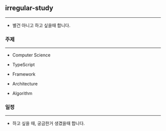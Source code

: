 ## irregular-study

---

- 별건 아니고 하고 싶을때 합니다.

### 주제

---

- Computer Science

- TypeScript

- Framework

- Architecture

- Algorithm

### 일정

---

- 하고 싶을 때, 궁금한거 생겼을때 합니다.
